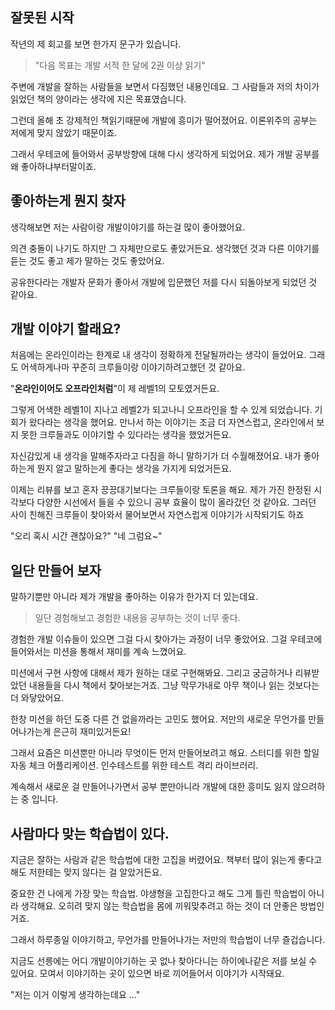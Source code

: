 ## 잘못된 시작
 작년의 제 회고를 보면 한가지 문구가 있습니다.

> "다음 목표는 개발 서적 한 달에 2권 이상 읽기"

 주변에 개발을 잘하는 사람들을 보면서 다짐했던 내용인데요. 그 사람들과 저의 차이가 읽었던 책의 양이라는 생각에 지은 목표였습니다.

 그런데 올해 초 강제적인 책읽기때문에 개발에 흥미가 떨어졌어요. 이론위주의 공부는 저에게 맞지 않았기 때문이죠. 
 
 그래서 우테코에 들어와서 공부방향에 대해 다시 생각하게 되었어요. 제가 개발 공부를 왜 좋아하냐부터말이죠.

## 좋아하는게 뭔지 찾자
 생각해보면 저는 사람이랑 개발이야기를 하는걸 많이 좋아했어요. 
 
 의견 충돌이 나기도 하지만 그 자체만으로도 좋았거든요. 생각했던 것과 다른 이야기를 듣는 것도 좋고 제가 말하는 것도 좋았어요.

 공유한다라는 개발자 문화가 좋아서 개발에 입문했던 저를 다시 되돌아보게 되었던 것 같아요.

## 개발 이야기 할래요?
 처음에는 온라인이라는 한계로 내 생각이 정확하게 전달될까라는 생각이 들었어요. 그래도 어색하게나마 꾸준히 크루들이랑 이야기하려고했던 것 같아요.

 "**온라인이어도 오프라인처럼**"이 제 레벨1의 모토였거든요.

 그렇게 어색한 레벨1이 지나고 레벨2가 되고나니 오프라인을 할 수 있게 되었습니다. 기회가 왔다라는 생각을 했어요. 만나서 하는 이야기는 조금 더 자연스럽고, 온라인에서 보지 못한 크루들과도 이야기할 수 있다라는 생각을 했었거든요.
 
 자신감있게 내 생각을 말해주자라고 다짐을 하니 말하기가 더 수월해졌어요. 내가 좋아하는게 뭔지 알고 말하는게 좋다는 생각을 가지게 되었거든요.

 이제는 리뷰를 보고 혼자 끙끙대기보다는 크루들이랑 토론을 해요. 제가 가진 한정된 시각보다 다양한 시선에서 들을 수 있으니 공부 효율이 많이 올라갔던 것 같아요. 그러던 사이 친해진 크루들이 찾아와서 물어보면서 자연스럽게 이야기가 시작되기도 하죠

 "오리 혹시 시간 괜찮아요?" "네 그럼요~"

## 일단 만들어 보자
 말하기뿐만 아니라 제가 개발을 좋아하는 이유가 한가지 더 있는데요.

> 일단 경험해보고 경험한 내용을 공부하는 것이 너무 좋다.

 경험한 개발 이슈들이 있으면 그걸 다시 찾아가는 과정이 너무 좋았어요. 그걸 우테코에 들어와서는 미션을 통해서 재미를 계속 느꼈어요.

 미션에서 구현 사항에 대해서 제가 원하는 대로 구현해봐요. 그리고 궁금하거나 리뷰받았던 내용들을 다시 책에서 찾아보는거죠. 그냥 막무가내로 아무 책이나 읽는 것보다는 더 와닿았어요.

 한창 미션을 하던 도중 다른 건 없을까라는 고민도 했어요. 저만의 새로운 무언가를 만들어나가는게 은근히 재미있거든요!

 그래서 요즘은 미션뿐만 아니라 무엇이든 먼저 만들어보려고 해요. 스터디를 위한 할일 자동 체크 어플리케이션. 인수테스트를 위한 테스트 격리 라이브러리.

 계속해서 새로운 걸 만들어나가면서 공부 뿐만아니라 개발에 대한 흥미도 잃지 않으려하는 중 입니다.

## 사람마다 맞는 학습법이 있다.
 지금은 잘하는 사람과 같은 학습법에 대한 고집을 버렸어요. 책부터 많이 읽는게 좋다고해도 저한테는 맞지 않다는 걸 알았거든요.

 중요한 건 나에게 가장 맞는 학습법. 야생형을 고집한다고 해도 그게 틀린 학습법이 아니라 생각해요. 오히려 맞지 않는 학습법을 몸에 끼워맞추려고 하는 것이 더 안좋은 방법인거죠.

 그래서 하루종일 이야기하고, 무언가를 만들어나가는 저만의 학습법이 너무 즐겁습니다.


 지금도 선릉에는 어디 개발이야기하는 곳 없나 찾아다니는 하이에나같은 저를 보실 수 있어요. 모여서 이야기하는 곳이 있으면 바로 끼어들어서 이야기가 시작돼요.

 "저는 이거 이렇게 생각하는데요 ..."
